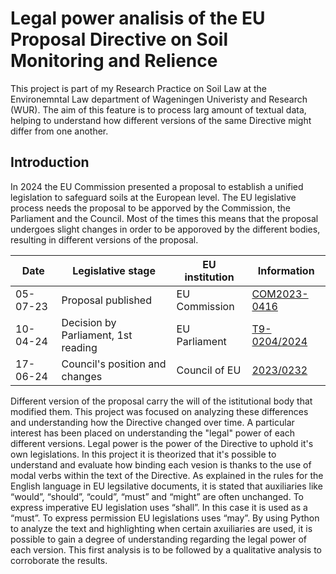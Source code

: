 # **Legal power analisis of the EU Proposal Directive on Soil Monitoring and Relience**
This project is part of my Research Practice on Soil Law at the Environemntal Law department of Wageningen Univeristy and Research (WUR). The aim of this feature is to process larg amount of textual data, helping to understand how different versions of the same Directive might differ from one another. 


## **Introduction**

In 2024 the EU Commission presented a proposal to establish a unified legislation to safeguard soils at the European level. The EU legislative process needs the proposal to be apporved by the Commission, the Parliament and the Council. Most of the times this means that the proposal undergoes slight changes in order to be apporoved by the different bodies, resulting in different versions of the proposal. 

|  Date  | Legislative stage | EU institution | Information |
|--------|-------------------|----------------|-------------|
|05-07-23|Proposal published | EU Commission  |[COM2023-0416](https://www.europarl.europa.eu/RegData/docs_autres_institutions/commission_europeenne/com/2023/0416/COM_COM(2023)0416_EN.pdf)|
|10-04-24|Decision by Parliament, 1st reading | EU Parliament  | [T9-0204/2024](https://www.europarl.europa.eu/doceo/document/TA-9-2024-0204_EN.html)|
|17-06-24|Council's position and changes   | Council of EU  | [2023/0232](https://data.consilium.europa.eu/doc/document/ST-11299-2024-INIT/en/pdf)|

Different version of the proposal carry the will of the istitutional body that modified them. This project was focused on analyzing these differences and understanding how the Directive changed over time. A particular interest has been placed on understanding the "legal" power of each different versions. Legal power is the power of the Directive to uphold it's own legislations. In this project it is theorized that it's possible to understand and evaluate how binding each vesion is thanks to the use of modal verbs within the text of the Directive. As explained in the rules for the English language in EU legsilative documents, it is stated that auxiliaries like “would”, “should”, “could”, “must” and “might” are often unchanged. To express imperative EU legislation uses “shall”. In this case it is used as a “must”. To express permission EU legislations uses “may”. By using Python to analyze the text and highlighting when certain axuiliaries are used, it is possible to gain a degree of understanding regarding the legal power of each version. This first analysis is to be followed by a qualitative analysis to corroborate the results. 
